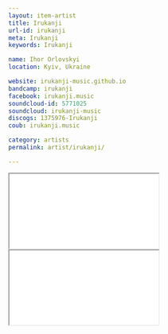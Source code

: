 ```yaml
---
layout: item-artist
title: Irukanji
url-id: irukanji
meta: Irukanji
keywords: Irukanji

name: Ihor Orlovskyi
location: Kyiv, Ukraine

website: irukanji-music.github.io
bandcamp: irukanji
facebook: irukanji.music
soundcloud-id: 5771025
soundcloud: irukanji-music
discogs: 1375976-Irukanji
coub: irukanji.music

category: artists
permalink: artist/irukanji/

---
```



<!-- <iframe src="//coub.com/embed/6zz38?muted=false&autostart=false&originalSize=false&hideTopBar=false&startWithHD=true" allowfullscreen="true" frameborder="0" width="480" height="270"></iframe>
 -->
<div class="embed-responsive embed-responsive-4by3">
	<iframe class="embed-responsive-item" src="//coub.com/embed/6zz38?muted=false&autostart=false&originalSize=false&hideTopBar=false&startWithHD=true"></iframe>
</div>

<div class="embed-responsive embed-responsive-4by3">
	<iframe class="embed-responsive-item" src="//coub.com/embed/3hy04?muted=false&autostart=false&originalSize=false&hideTopBar=false&startWithHD=true"></iframe>
</div>